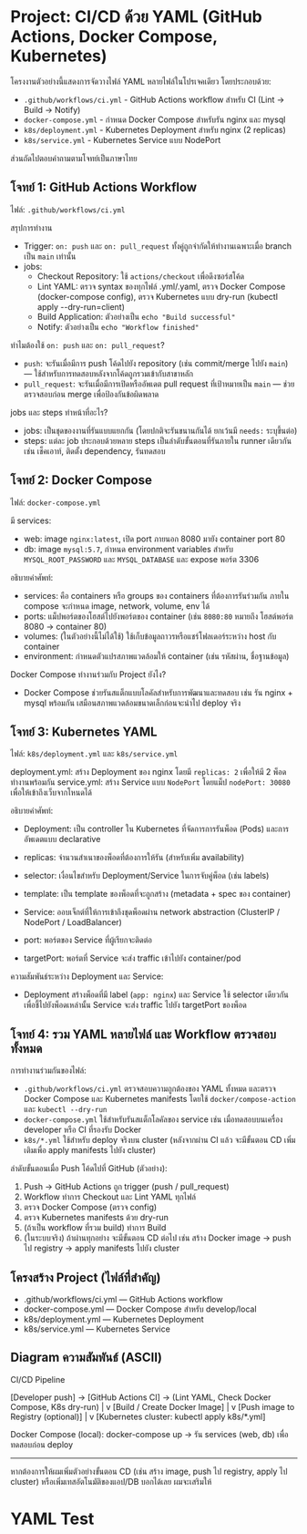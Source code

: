 # Project: CI/CD ด้วย YAML (GitHub Actions, Docker Compose, Kubernetes)

โครงงานตัวอย่างนี้แสดงการจัดวางไฟล์ YAML หลายไฟล์ในโปรเจคเดียว โดยประกอบด้วย:

- `.github/workflows/ci.yml` - GitHub Actions workflow สำหรับ CI (Lint → Build → Notify)
- `docker-compose.yml` - กำหนด Docker Compose สำหรับรัน nginx และ mysql
- `k8s/deployment.yml` - Kubernetes Deployment สำหรับ nginx (2 replicas)
- `k8s/service.yml` - Kubernetes Service แบบ NodePort

ส่วนถัดไปตอบคำถามตามโจทย์เป็นภาษาไทย

## โจทย์ 1: GitHub Actions Workflow

ไฟล์: `.github/workflows/ci.yml`

สรุปการทำงาน
- Trigger: `on: push` และ `on: pull_request` ทั้งคู่ถูกจำกัดให้ทำงานเฉพาะเมื่อ branch เป็น `main` เท่านั้น
- jobs:
  - Checkout Repository: ใช้ `actions/checkout` เพื่อดึงซอร์สโค้ด
  - Lint YAML: ตรวจ syntax ของทุกไฟล์ .yml/.yaml, ตรวจ Docker Compose (docker-compose config), ตรวจ Kubernetes แบบ dry-run (kubectl apply --dry-run=client)
  - Build Application: ตัวอย่างเป็น `echo "Build successful"`
  - Notify: ตัวอย่างเป็น `echo "Workflow finished"`

ทำไมต้องใช้ `on: push` และ `on: pull_request`?
- `push`: จะรันเมื่อมีการ push โค้ดไปยัง repository (เช่น commit/merge ไปยัง `main`) — ใช้สำหรับการทดสอบหลังจากโค้ดถูกรวมเข้ากับสาขาหลัก
- `pull_request`: จะรันเมื่อมีการเปิดหรืออัพเดต pull request ที่เป้าหมายเป็น `main` — ช่วยตรวจสอบก่อน merge เพื่อป้องกันข้อผิดพลาด

jobs และ steps ทำหน้าที่อะไร?
- jobs: เป็นชุดของงานที่รันแบบแยกกัน (โดยปกติจะรันขนานกันได้ ยกเว้นมี `needs:` ระบุขึ้นต่อ)
- steps: แต่ละ job ประกอบด้วยหลาย steps เป็นลำดับขั้นตอนที่รันภายใน runner เดียวกัน เช่น เช็คเอาท์, ติดตั้ง dependency, รันทดสอบ

## โจทย์ 2: Docker Compose

ไฟล์: `docker-compose.yml`

มี services:
- web: image `nginx:latest`, เปิด port ภายนอก 8080 มายัง container port 80
- db: image `mysql:5.7`, กำหนด environment variables สำหรับ `MYSQL_ROOT_PASSWORD` และ `MYSQL_DATABASE` และ expose พอร์ต 3306

อธิบายคำศัพท์:
- services: คือ containers หรือ groups ของ containers ที่ต้องการรันร่วมกัน ภายใน compose จะกำหนด image, network, volume, env ได้
- ports: แม็ปพอร์ตของโฮสต์ไปยังพอร์ตของ container (เช่น `8080:80` หมายถึง โฮสต์พอร์ต 8080 → container 80)
- volumes: (ในตัวอย่างนี้ไม่ได้ใช้) ใช้เก็บข้อมูลถาวรหรือแชร์โฟลเดอร์ระหว่าง host กับ container
- environment: กำหนดตัวแปรสภาพแวดล้อมให้ container (เช่น รหัสผ่าน, ชื่อฐานข้อมูล)

Docker Compose ทำงานร่วมกับ Project ยังไง?
- Docker Compose ช่วยรันสแต็กแบบโลคัลสำหรับการพัฒนาและทดสอบ เช่น รัน nginx + mysql พร้อมกัน เสมือนสภาพแวดล้อมขนาดเล็กก่อนจะนำไป deploy จริง

## โจทย์ 3: Kubernetes YAML

ไฟล์: `k8s/deployment.yml` และ `k8s/service.yml`

deployment.yml: สร้าง Deployment ของ nginx โดยมี `replicas: 2` เพื่อให้มี 2 พ็อดทำงานพร้อมกัน
service.yml: สร้าง Service แบบ `NodePort` โดยแม็ป `nodePort: 30080` เพื่อให้เข้าถึงเว็บจากโหนดได้

อธิบายคำศัพท์:
- Deployment: เป็น controller ใน Kubernetes ที่จัดการการรันพ็อด (Pods) และการอัพเดตแบบ declarative
- replicas: จำนวนสำเนาของพ็อดที่ต้องการให้รัน (สำหรับเพิ่ม availability)
- selector: เงื่อนไขสำหรับ Deployment/Service ในการจับคู่พ็อด (เช่น labels)
- template: เป็น template ของพ็อดที่จะถูกสร้าง (metadata + spec ของ container)

- Service: ออบเจ็กต์ที่ให้การเข้าถึงชุดพ็อดผ่าน network abstraction (ClusterIP / NodePort / LoadBalancer)
- port: พอร์ตของ Service ที่ผู้เรียกจะติดต่อ
- targetPort: พอร์ตที่ Service จะส่ง traffic เข้าไปยัง container/pod

ความสัมพันธ์ระหว่าง Deployment และ Service:
- Deployment สร้างพ็อดที่มี label (`app: nginx`) และ Service ใช้ selector เดียวกันเพื่อชี้ไปยังพ็อดเหล่านั้น Service จะส่ง traffic ไปยัง targetPort ของพ็อด

## โจทย์ 4: รวม YAML หลายไฟล์ และ Workflow ตรวจสอบทั้งหมด

การทำงานร่วมกันของไฟล์:
- `.github/workflows/ci.yml` ตรวจสอบความถูกต้องของ YAML ทั้งหมด และตรวจ Docker Compose และ Kubernetes manifests โดยใช้ `docker/compose-action` และ `kubectl --dry-run`
- `docker-compose.yml` ใช้สำหรับรันสแต็กโลคัลของ service เช่น เมื่อทดสอบบนเครื่อง developer หรือ CI ที่รองรับ Docker
- `k8s/*.yml` ใช้สำหรับ deploy จริงบน cluster (หลังจากผ่าน CI แล้ว จะมีขั้นตอน CD เพิ่มเติมเพื่อ apply manifests ไปยัง cluster)

ลำดับขั้นตอนเมื่อ Push โค้ดไปที่ GitHub (ตัวอย่าง):
1. Push → GitHub Actions ถูก trigger (push / pull_request)
2. Workflow ทำการ Checkout และ Lint YAML ทุกไฟล์
3. ตรวจ Docker Compose (ตรวจ config)
4. ตรวจ Kubernetes manifests ด้วย dry-run
5. (ถ้าเป็น workflow ที่รวม build) ทำการ Build
6. (ในระบบจริง) ถ้าผ่านทุกอย่าง จะมีขั้นตอน CD ต่อไป เช่น สร้าง Docker image → push ไป registry → apply manifests ไปยัง cluster

## โครงสร้าง Project (ไฟล์ที่สำคัญ)
- .github/workflows/ci.yml  — GitHub Actions workflow
- docker-compose.yml      — Docker Compose สำหรับ develop/local
- k8s/deployment.yml      — Kubernetes Deployment
- k8s/service.yml         — Kubernetes Service

## Diagram ความสัมพันธ์ (ASCII)

CI/CD Pipeline

  [Developer push] -> [GitHub Actions CI] -> (Lint YAML, Check Docker Compose, K8s dry-run)
                                      |
                                      v
                            [Build / Create Docker Image]
                                      |
                                      v
                         [Push image to Registry (optional)]
                                      |
                                      v
                       [Kubernetes cluster: kubectl apply k8s/*.yml]

Docker Compose (local): docker-compose up -> รัน services (web, db) เพื่อทดสอบก่อน deploy

---

หากต้องการให้ผมเพิ่มตัวอย่างขั้นตอน CD (เช่น สร้าง image, push ไป registry, apply ไป cluster) หรือเพิ่มเทสอัตโนมัติของแอป/DB บอกได้เลย ผมจะเสริมให้
# YAML Test

